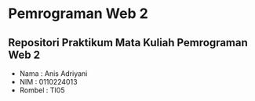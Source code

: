 # Pemrograman Web 2

## Repositori Praktikum Mata Kuliah Pemrograman Web 2
- Nama : Anis Adriyani
- NIM : 0110224013
- Rombel : TI05